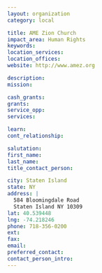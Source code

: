 ```yaml
---
layout: organization
category: local

title: AME Zion Church
impact_area: Human Rights
keywords: 
location_services: 
location_offices: 
website: http://www.amez.org

description: 
mission: 

cash_grants: 
grants: 
service_opp: 
services: 

learn: 
cont_relationship: 

salutation: 
first_name: 
last_name: 
title_contact_person: 

city: Staten Island
state: NY
address: |
  584 Bloomingdale Road  
  Staten Island NY 10309
lat: 40.539448
lng: -74.218246
phone: 718-356-0200
ext: 
fax: 
email: 
preferred_contact: 
contact_person_intro: 
---
```

